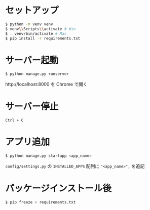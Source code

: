 # セットアップ

```sh
$ python -m venv venv
$ venv\\Scripts\\activate # Win
$ . venv/bin/activate # Mac
$ pip install -r requirements.txt
```

# サーバー起動

```sh
$ python manage.py runserver
```

http://localhost:8000 を Chrome で開く

# サーバー停止

```
Ctrl + C
```

# アプリ追加

```sh
$ python manage.py startapp <app_name>
```

`config/settings.py` の `INSTALLED_APPS` 配列に `"<app_name>",` を追記

# パッケージインストール後

```sh
$ pip freeze > requirements.txt
```
